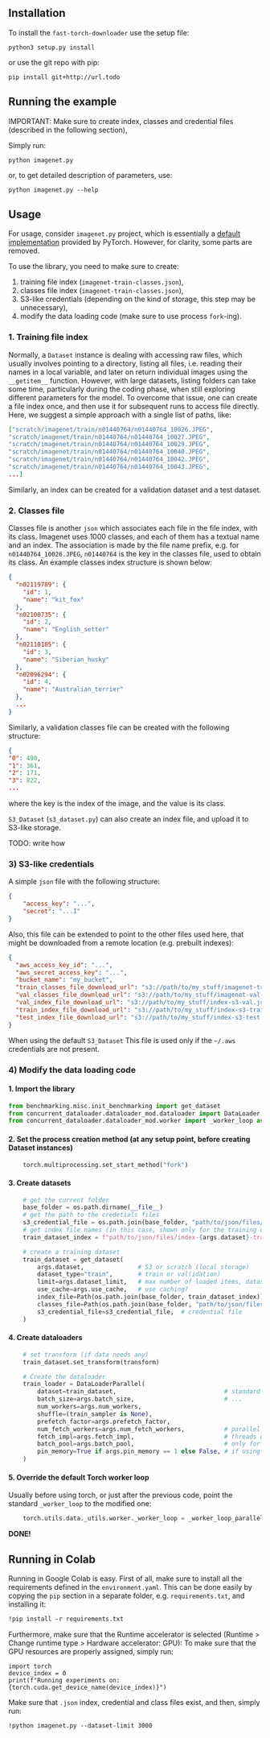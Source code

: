 ## Installation

To install the `fast-torch-downloader` use the setup file:

```
python3 setup.py install
```

or use the git repo with pip:

```
pip install git+http://url.todo
```

## Running the example

IMPORTANT: Make sure to create index, classes and credential files (described in the following section),

Simply run:

```commandline
python imagenet.py
```
or, to get detailed description of parameters, use:

```commandline
python imagenet.py --help
```

## Usage

For usage, consider `imagenet.py` project, which is essentially a [default implementation](https://github.com/pytorch/examples/blob/master/imagenet/main.py) provided by PyTorch. However, for clarity, some parts are removed.

To use the library, you need to make sure to create:

1) training file index (`imagenet-train-classes.json`),
2) classes file index (`imagenet-train-classes.json`),
3) S3-like credentials (depending on the kind of storage, this step may be unnecessary),
4) modify the data loading code (make sure to use process `fork`-ing).

### 1. Training file index

Normally, a `Dataset` instance is dealing with accessing raw files, which usually involves pointing to a directory,
listing all files, i.e. reading their names in a local variable, and later on return individual images using the `__getitem__` function.
However, with large datasets, listing folders can take some time, particularly during the coding phase, when still exploring
different parameters for the model. To overcome that issue, one can create a file index once, and then use it for subsequent
runs to access file directly. Here, we suggest a simple approach with a single list of paths, like:

```json
["scratch/imagenet/train/n01440764/n01440764_10026.JPEG",
"scratch/imagenet/train/n01440764/n01440764_10027.JPEG",
"scratch/imagenet/train/n01440764/n01440764_10029.JPEG",
"scratch/imagenet/train/n01440764/n01440764_10040.JPEG",
"scratch/imagenet/train/n01440764/n01440764_10042.JPEG",
"scratch/imagenet/train/n01440764/n01440764_10043.JPEG",
...]
```

Similarly, an index can be created for a validation dataset and a test dataset.

### 2. Classes file

Classes file is another `json` which associates each file in the file index, with its class. Imagenet uses 1000 classes, and each of
them has a textual name and an index. The association is made by the file name prefix, e.g. for `n01440764_10026.JPEG`, `n01440764` is the key
in the classes file, used to obtain its class. An example classes index structure is shown below:

```json
{
  "n02119789": {
    "id": 1,
    "name": "kit_fox"
  },
  "n02100735": {
    "id": 2,
    "name": "English_setter"
  },
  "n02110185": {
    "id": 3,
    "name": "Siberian_husky"
  },
  "n02096294": {
    "id": 4,
    "name": "Australian_terrier"
  },
  ...
}
```

Similarly, a validation classes file can be created with the following structure:

```json
{
"0": 490,
"1": 361,
"2": 171,
"3": 822,
...
```
where the key is the index of the image, and the value is its class.

`S3_Dataset` (`s3_dataset.py`) can also create an index file, and upload it to S3-like storage.

TODO: write how

### 3) S3-like credentials

A simple `json` file with the following structure:

```json
{
    "access_key": "...",
    "secret": "...I"
}
```

Also, this file can be extended to point to the other files used here, that might be downloaded from a remote location (e.g. prebuilt indexes):

```json
{
  "aws_access_key_id": "...",
  "aws_secret_access_key": "...",
  "bucket_name": "my_bucket",
  "train_classes_file_download_url": "s3://path/to/my_stuff/imagenet-train-classes.json",
  "val_classes_file_download_url": "s3://path/to/my_stuff/imagenet-val-classes.json",
  "val_index_file_download_url": "s3://path/to/my_stuff/index-s3-val.json",
  "train_index_file_download_url": "s3://path/to/my_stuff/index-s3-train.json",
  "test_index_file_download_url": "s3://path/to/my_stuff/index-s3-test.json"
}

```

When using the default `S3_Dataset` This file is used only if the `~/.aws` credentials are not present.

### 4) Modify the data loading code

#### 1. Import the library

```python
from benchmarking.misc.init_benchmarking import get_dataset
from concurrent_dataloader.dataloader_mod.dataloader import DataLoader as DataLoaderParallel
from concurrent_dataloader.dataloader_mod.worker import _worker_loop as _worker_loop_parallel
```

#### 2. Set the process creation method (at any setup point, before creating Dataset instances)

```python
    torch.multiprocessing.set_start_method("fork")
```

#### 3. Create datasets

```python
    # get the current folder
    base_folder = os.path.dirname(__file__)
    # get the path to the credetials files
    s3_credential_file = os.path.join(base_folder, "path/to/json/files/s3_credentials.json")
    # get index file names (in this case, shown only for the training dataset)
    train_dataset_index = f"path/to/json/files/index-{args.dataset}-train.json"

    # create a training dataset
    train_dataset = get_dataset(
        args.dataset,               # S3 or scratch (local storage)
        dataset_type="train",       # train or val(idation)
        limit=args.dataset_limit,   # max number of loaded items, dataset size
        use_cache=args.use_cache,   # use caching?
        index_file=Path(os.path.join(base_folder, train_dataset_index)),    # path to index file
        classes_file=Path(os.path.join(base_folder, "path/to/json/files/imagenet-train-classes.json")),
        s3_credential_file=s3_credential_file,  # credential file
    )
```

#### 4. Create dataloaders

```python
    # set transform (if data needs any)
    train_dataset.set_transform(transform)

    # Create the dataloader
    train_loader = DataLoaderParallel(
        dataset=train_dataset,                              # standard parameters
        batch_size=args.batch_size,                         # ...
        num_workers=args.num_workers,
        shuffle=(train_sampler is None),
        prefetch_factor=args.prefetch_factor,
        num_fetch_workers=args.num_fetch_workers,           # parallel threads used to load data
        fetch_impl=args.fetch_impl,                         # threads or asyncio
        batch_pool=args.batch_pool,                         # only for threaded implementation (pool of pre-loaded batches)
        pin_memory=True if args.pin_memory == 1 else False, # if using fork, it must be 0
    )
```

#### 5. Override the default Torch worker loop

Usually before using torch, or just after the previous code, point the standard `_worker_loop` to the modified one:

```python
    torch.utils.data._utils.worker._worker_loop = _worker_loop_parallel
```

**DONE!**

## Running in Colab

Running in Google Colab is easy. First of all, make sure to install all the requirements defined in the `environment.yaml`.
This can be done easily by copying the `pip` section in a separate folder, e.g. `requirements.txt`, and installing it:

```txt
!pip install -r requirements.txt
```

Furthermore, make sure that the Runtime accelerator is selected (Runtime > Change runtime type > Hardware accelerator: GPU):
To make sure that the GPU resources are properly assigned, simply run:

```commandline
import torch
device_index = 0
print(f"Running experiments on: {torch.cuda.get_device_name(device_index)}")
```
Make sure that `.json` index, credential and class files exist, and then, simply run:

```
!python imagenet.py --dataset-limit 3000
```
